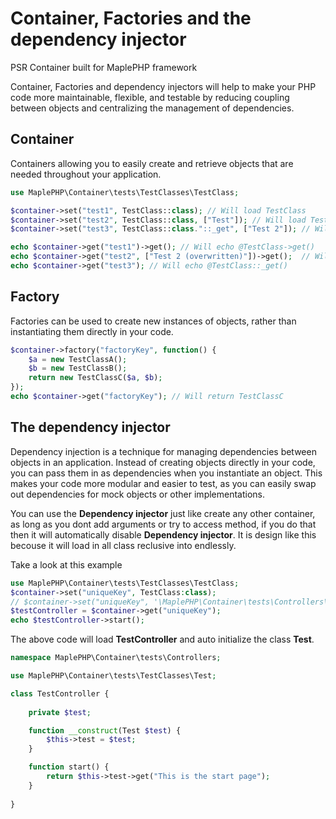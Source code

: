 
# Container, Factories and the dependency injector 
PSR Container built for MaplePHP framework

Container, Factories and dependency injectors will help to make your PHP code more maintainable, flexible, and testable by reducing coupling between objects and centralizing the management of dependencies.

## Container
Containers allowing you to easily create and retrieve objects that are needed throughout your application.
```php
use MaplePHP\Container\tests\TestClasses\TestClass;

$container->set("test1", TestClass::class); // Will load TestClass
$container->set("test2", TestClass::class, ["Test"]); // Will load TestClass and set argumnet to constructor
$container->set("test3", TestClass::class."::_get", ["Test 2"]); // Will load TestClass and static method named "_get" and set argumnet to that method

echo $container->get("test1")->get(); // Will echo @TestClass->get()
echo $container->get("test2", ["Test 2 (overwritten)"])->get();  // Will echo @TestClass->get("Test 2 (overwritten)")
echo $container->get("test3"); // Will echo @TestClass::_get()
```
## Factory
Factories can be used to create new instances of objects, rather than instantiating them directly in your code. 
```php
$container->factory("factoryKey", function() {
    $a = new TestClassA();
    $b = new TestClassB();
    return new TestClassC($a, $b);
});
echo $container->get("factoryKey"); // Will return TestClassC
```
## The dependency injector
Dependency injection is a technique for managing dependencies between objects in an application. Instead of creating objects directly in your code, you can pass them in as dependencies when you instantiate an object. This makes your code more modular and easier to test, as you can easily swap out dependencies for mock objects or other implementations.

You can use the **Dependency injector** just like create any other container, as long as you dont add arguments or try to access method, if you do that then it will automatically disable **Dependency injector**. It is design like this becouse it will load in all class reclusive into endlessly.

Take a look at this example

```php
use MaplePHP\Container\tests\TestClasses\TestClass;
$container->set("uniqueKey", TestClass:class);
// $container->set("uniqueKey", '\MaplePHP\Container\tests\Controllers\TestController'); // Same as above
$testController = $container->get("uniqueKey");
echo $testController->start();

```
The above code will load **TestController** and auto initialize the class **Test**.

```php
namespace MaplePHP\Container\tests\Controllers;

use MaplePHP\Container\tests\TestClasses\Test;

class TestController {
    
    private $test;

    function __construct(Test $test) {
        $this->test = $test;
    }

    function start() {
        return $this->test->get("This is the start page");
    }
    
}
```
